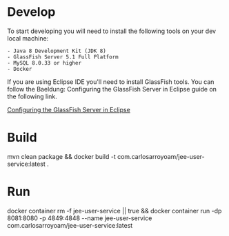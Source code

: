 # Develop
To start developing you will need to install the following tools on your dev local machine:
	
	- Java 8 Development Kit (JDK 8)
	- GlassFish Server 5.1 Full Platform
	- MySQL 8.0.33 or higher
	- Docker

If you are using Eclipse IDE you'll need to install GlassFish tools. You can follow the Baeldung: Configuring the GlassFish Server in Eclipse guide on
the following link.

[Configuring the GlassFish Server in Eclipse](https://www.baeldung.com/eclipse-glassfish-setup)

# Build
mvn clean package && docker build -t com.carlosarroyoam/jee-user-service:latest .

# Run
docker container rm -f jee-user-service || true &&
docker container run -dp 8081:8080 -p 4849:4848 --name jee-user-service com.carlosarroyoam/jee-user-service:latest
